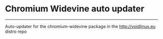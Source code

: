 # Chromium Widevine auto updater
------
Auto-updater for the chromium-widevine package in the http://voidlinux.eu distro repo

